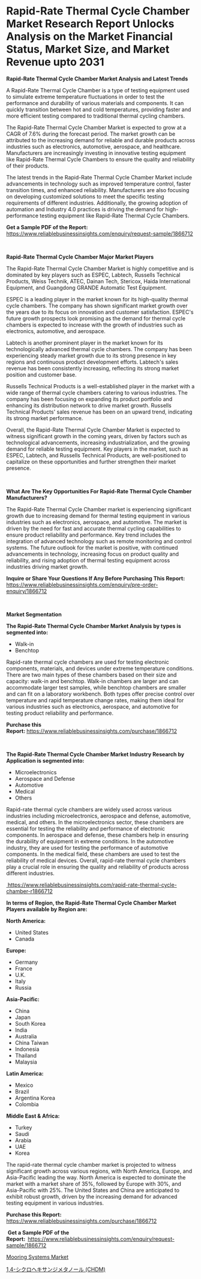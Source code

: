 <p><h1>Rapid-Rate Thermal Cycle Chamber Market Research Report Unlocks Analysis on the Market Financial Status, Market Size, and Market Revenue upto 2031</h1></p><p><strong>Rapid-Rate Thermal Cycle Chamber Market Analysis and Latest Trends</strong></p>
<p><p>A Rapid-Rate Thermal Cycle Chamber is a type of testing equipment used to simulate extreme temperature fluctuations in order to test the performance and durability of various materials and components. It can quickly transition between hot and cold temperatures, providing faster and more efficient testing compared to traditional thermal cycling chambers.</p><p>The Rapid-Rate Thermal Cycle Chamber Market is expected to grow at a CAGR of 7.6% during the forecast period. The market growth can be attributed to the increasing demand for reliable and durable products across industries such as electronics, automotive, aerospace, and healthcare. Manufacturers are increasingly investing in innovative testing equipment like Rapid-Rate Thermal Cycle Chambers to ensure the quality and reliability of their products.</p><p>The latest trends in the Rapid-Rate Thermal Cycle Chamber Market include advancements in technology such as improved temperature control, faster transition times, and enhanced reliability. Manufacturers are also focusing on developing customized solutions to meet the specific testing requirements of different industries. Additionally, the growing adoption of automation and Industry 4.0 practices is driving the demand for high-performance testing equipment like Rapid-Rate Thermal Cycle Chambers.</p></p>
<p><strong>Get a Sample PDF of the Report:&nbsp;</strong> <a href="https://www.reliablebusinessinsights.com/enquiry/request-sample/1866712">https://www.reliablebusinessinsights.com/enquiry/request-sample/1866712</a></p>
<p>&nbsp;</p>
<p><strong>Rapid-Rate Thermal Cycle Chamber Major Market Players</strong></p>
<p><p>The Rapid-Rate Thermal Cycle Chamber Market is highly competitive and is dominated by key players such as ESPEC, Labtech, Russells Technical Products, Weiss Technik, ATEC, Dainan Tech, Stericox, Haida International Equipment, and Guangdong GRANDE Automatic Test Equipment.</p><p>ESPEC is a leading player in the market known for its high-quality thermal cycle chambers. The company has shown significant market growth over the years due to its focus on innovation and customer satisfaction. ESPEC's future growth prospects look promising as the demand for thermal cycle chambers is expected to increase with the growth of industries such as electronics, automotive, and aerospace.</p><p>Labtech is another prominent player in the market known for its technologically advanced thermal cycle chambers. The company has been experiencing steady market growth due to its strong presence in key regions and continuous product development efforts. Labtech's sales revenue has been consistently increasing, reflecting its strong market position and customer base.</p><p>Russells Technical Products is a well-established player in the market with a wide range of thermal cycle chambers catering to various industries. The company has been focusing on expanding its product portfolio and enhancing its distribution network to drive market growth. Russells Technical Products' sales revenue has been on an upward trend, indicating its strong market performance.</p><p>Overall, the Rapid-Rate Thermal Cycle Chamber Market is expected to witness significant growth in the coming years, driven by factors such as technological advancements, increasing industrialization, and the growing demand for reliable testing equipment. Key players in the market, such as ESPEC, Labtech, and Russells Technical Products, are well-positioned to capitalize on these opportunities and further strengthen their market presence.</p></p>
<p>&nbsp;</p>
<p><strong>What Are The Key Opportunities For Rapid-Rate Thermal Cycle Chamber Manufacturers?</strong></p>
<p><p>The Rapid-Rate Thermal Cycle Chamber market is experiencing significant growth due to increasing demand for thermal testing equipment in various industries such as electronics, aerospace, and automotive. The market is driven by the need for fast and accurate thermal cycling capabilities to ensure product reliability and performance. Key trend includes the integration of advanced technology such as remote monitoring and control systems. The future outlook for the market is positive, with continued advancements in technology, increasing focus on product quality and reliability, and rising adoption of thermal testing equipment across industries driving market growth.</p></p>
<p><strong>Inquire or Share Your Questions If Any Before Purchasing This Report:</strong> <a href="https://www.reliablebusinessinsights.com/enquiry/pre-order-enquiry/1866712">https://www.reliablebusinessinsights.com/enquiry/pre-order-enquiry/1866712</a></p>
<p>&nbsp;</p>
<p><strong>Market Segmentation</strong></p>
<p><strong>The Rapid-Rate Thermal Cycle Chamber Market Analysis by types is segmented into:</strong></p>
<p><ul><li>Walk-in</li><li>Benchtop</li></ul></p>
<p><p>Rapid-rate thermal cycle chambers are used for testing electronic components, materials, and devices under extreme temperature conditions. There are two main types of these chambers based on their size and capacity: walk-in and benchtop. Walk-in chambers are larger and can accommodate larger test samples, while benchtop chambers are smaller and can fit on a laboratory workbench. Both types offer precise control over temperature and rapid temperature change rates, making them ideal for various industries such as electronics, aerospace, and automotive for testing product reliability and performance.</p></p>
<p><strong>Purchase this Report:&nbsp;</strong><a href="https://www.reliablebusinessinsights.com/purchase/1866712">https://www.reliablebusinessinsights.com/purchase/1866712</a></p>
<p>&nbsp;</p>
<p><strong>The Rapid-Rate Thermal Cycle Chamber Market Industry Research by Application is segmented into:</strong></p>
<p><ul><li>Microelectronics</li><li>Aerospace and Defense</li><li>Automotive</li><li>Medical</li><li>Others</li></ul></p>
<p><p>Rapid-rate thermal cycle chambers are widely used across various industries including microelectronics, aerospace and defense, automotive, medical, and others. In the microelectronics sector, these chambers are essential for testing the reliability and performance of electronic components. In aerospace and defense, these chambers help in ensuring the durability of equipment in extreme conditions. In the automotive industry, they are used for testing the performance of automotive components. In the medical field, these chambers are used to test the reliability of medical devices. Overall, rapid-rate thermal cycle chambers play a crucial role in ensuring the quality and reliability of products across different industries.</p></p>
<p><a href="https://www.reliablebusinessinsights.com/rapid-rate-thermal-cycle-chamber-r1866712">&nbsp;https://www.reliablebusinessinsights.com/rapid-rate-thermal-cycle-chamber-r1866712</a></p>
<p><strong>In terms of Region, the Rapid-Rate Thermal Cycle Chamber Market Players available by Region are:</strong></p>
<p>
    <p> <strong> North America: </strong>
        <ul>
            <li>United States</li>
            <li>Canada</li>
        </ul>
        </p> 
    <p> <strong> Europe: </strong>
        <ul>
            <li>Germany</li>
            <li>France</li>
            <li>U.K.</li>
            <li>Italy</li>
            <li>Russia</li>
        </ul>
        </p> 
    <p> <strong> Asia-Pacific: </strong>
        <ul>
            <li>China</li>
            <li>Japan</li>
            <li>South Korea</li>
            <li>India</li>
            <li>Australia</li>
            <li>China Taiwan</li>
            <li>Indonesia</li>
            <li>Thailand</li>
            <li>Malaysia</li>
        </ul>
        </p> 
    <p> <strong> Latin America: </strong>
        <ul>
            <li>Mexico</li>
            <li>Brazil</li>
            <li>Argentina Korea</li>
            <li>Colombia</li>
        </ul>
        </p> 
    <p> <strong> Middle East & Africa: </strong>
        <ul>
            <li>Turkey</li>
            <li>Saudi</li>
            <li>Arabia</li>
            <li>UAE</li>
            <li>Korea</li>
        </ul>
    </p>
    </p>
<p><p>The rapid-rate thermal cycle chamber market is projected to witness significant growth across various regions, with North America, Europe, and Asia-Pacific leading the way. North America is expected to dominate the market with a market share of 35%, followed by Europe with 30%, and Asia-Pacific with 25%. The United States and China are anticipated to exhibit robust growth, driven by the increasing demand for advanced testing equipment in various industries.</p></p>
<p><strong>Purchase this Report: </strong><a href="https://www.reliablebusinessinsights.com/purchase/1866712">https://www.reliablebusinessinsights.com/purchase/1866712</a></p>
<p>&nbsp;<strong>Get a Sample PDF of the Report:&nbsp;&nbsp;</strong><a href="https://www.reliablebusinessinsights.com/enquiry/request-sample/1866712">https://www.reliablebusinessinsights.com/enquiry/request-sample/1866712</a></p>
<p><strong></strong></p>
<p><p><a href="https://github.com/Valeridd446677/Market-Research-Report-List-1/blob/main/mooring-systems-market.md">Mooring Systems Market</a></p><p><a href="https://github.com/roulaayoub-saad/Market-Research-Report-List-2/blob/main/1498291164307.md">1,4-シクロヘキサンジメタノール (CHDM)</a></p></p>